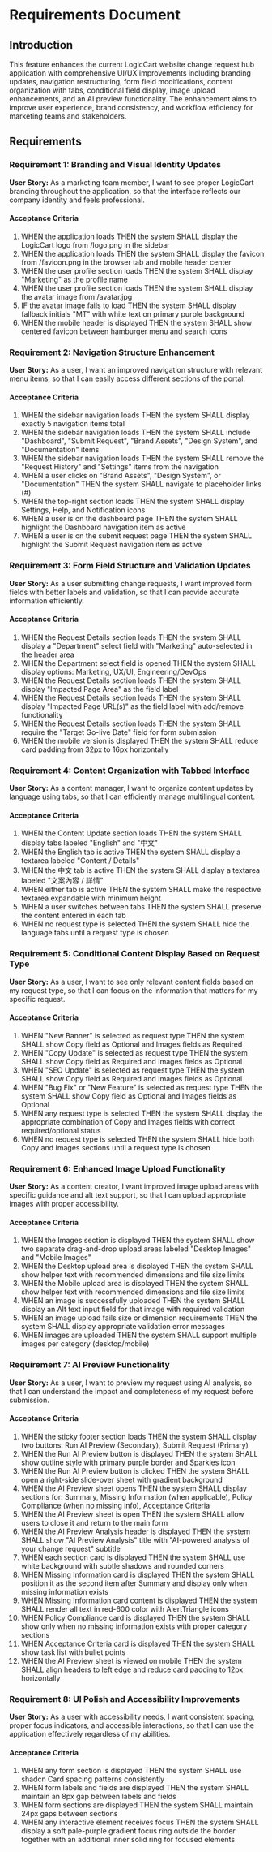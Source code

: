 # Requirements Document

## Introduction

This feature enhances the current LogicCart website change request hub application with comprehensive UI/UX improvements including branding updates, navigation restructuring, form field modifications, content organization with tabs, conditional field display, image upload enhancements, and an AI preview functionality. The enhancement aims to improve user experience, brand consistency, and workflow efficiency for marketing teams and stakeholders.

## Requirements

### Requirement 1: Branding and Visual Identity Updates

**User Story:** As a marketing team member, I want to see proper LogicCart branding throughout the application, so that the interface reflects our company identity and feels professional.

#### Acceptance Criteria

1. WHEN the application loads THEN the system SHALL display the LogicCart logo from /logo.png in the sidebar
2. WHEN the application loads THEN the system SHALL display the favicon from /favicon.png in the browser tab and mobile header center
3. WHEN the user profile section loads THEN the system SHALL display "Marketing" as the profile name
4. WHEN the user profile section loads THEN the system SHALL display the avatar image from /avatar.jpg
5. IF the avatar image fails to load THEN the system SHALL display fallback initials "MT" with white text on primary purple background
6. WHEN the mobile header is displayed THEN the system SHALL show centered favicon between hamburger menu and search icons

### Requirement 2: Navigation Structure Enhancement

**User Story:** As a user, I want an improved navigation structure with relevant menu items, so that I can easily access different sections of the portal.

#### Acceptance Criteria

1. WHEN the sidebar navigation loads THEN the system SHALL display exactly 5 navigation items total
2. WHEN the sidebar navigation loads THEN the system SHALL include "Dashboard", "Submit Request", "Brand Assets", "Design System", and "Documentation" items
3. WHEN the sidebar navigation loads THEN the system SHALL remove the "Request History" and "Settings" items from the navigation
4. WHEN a user clicks on "Brand Assets", "Design System", or "Documentation" THEN the system SHALL navigate to placeholder links (#)
5. WHEN the top-right section loads THEN the system SHALL display Settings, Help, and Notification icons
6. WHEN a user is on the dashboard page THEN the system SHALL highlight the Dashboard navigation item as active
7. WHEN a user is on the submit request page THEN the system SHALL highlight the Submit Request navigation item as active

### Requirement 3: Form Field Structure and Validation Updates

**User Story:** As a user submitting change requests, I want improved form fields with better labels and validation, so that I can provide accurate information efficiently.

#### Acceptance Criteria

1. WHEN the Request Details section loads THEN the system SHALL display a "Department" select field with "Marketing" auto-selected in the header area
2. WHEN the Department select field is opened THEN the system SHALL display options: Marketing, UX/UI, Engineering/DevOps
3. WHEN the Request Details section loads THEN the system SHALL display "Impacted Page Area" as the field label
4. WHEN the Request Details section loads THEN the system SHALL display "Impacted Page URL(s)" as the field label with add/remove functionality
5. WHEN the Request Details section loads THEN the system SHALL require the "Target Go-live Date" field for form submission
6. WHEN the mobile version is displayed THEN the system SHALL reduce card padding from 32px to 16px horizontally

### Requirement 4: Content Organization with Tabbed Interface

**User Story:** As a content manager, I want to organize content updates by language using tabs, so that I can efficiently manage multilingual content.

#### Acceptance Criteria

1. WHEN the Content Update section loads THEN the system SHALL display tabs labeled "English" and "中文"
2. WHEN the English tab is active THEN the system SHALL display a textarea labeled "Content / Details"
3. WHEN the 中文 tab is active THEN the system SHALL display a textarea labeled "文案內容 / 詳情"
4. WHEN either tab is active THEN the system SHALL make the respective textarea expandable with minimum height
5. WHEN a user switches between tabs THEN the system SHALL preserve the content entered in each tab
6. WHEN no request type is selected THEN the system SHALL hide the language tabs until a request type is chosen

### Requirement 5: Conditional Content Display Based on Request Type

**User Story:** As a user, I want to see only relevant content fields based on my request type, so that I can focus on the information that matters for my specific request.

#### Acceptance Criteria

1. WHEN "New Banner" is selected as request type THEN the system SHALL show Copy field as Optional and Images fields as Required
2. WHEN "Copy Update" is selected as request type THEN the system SHALL show Copy field as Required and Images fields as Optional
3. WHEN "SEO Update" is selected as request type THEN the system SHALL show Copy field as Required and Images fields as Optional
4. WHEN "Bug Fix" or "New Feature" is selected as request type THEN the system SHALL show Copy field as Optional and Images fields as Optional
5. WHEN any request type is selected THEN the system SHALL display the appropriate combination of Copy and Images fields with correct required/optional status
6. WHEN no request type is selected THEN the system SHALL hide both Copy and Images sections until a request type is chosen

### Requirement 6: Enhanced Image Upload Functionality

**User Story:** As a content creator, I want improved image upload areas with specific guidance and alt text support, so that I can upload appropriate images with proper accessibility.

#### Acceptance Criteria

1. WHEN the Images section is displayed THEN the system SHALL show two separate drag-and-drop upload areas labeled "Desktop Images" and "Mobile Images"
2. WHEN the Desktop upload area is displayed THEN the system SHALL show helper text with recommended dimensions and file size limits
3. WHEN the Mobile upload area is displayed THEN the system SHALL show helper text with recommended dimensions and file size limits
4. WHEN an image is successfully uploaded THEN the system SHALL display an Alt text input field for that image with required validation
5. WHEN an image upload fails size or dimension requirements THEN the system SHALL display appropriate validation error messages
6. WHEN images are uploaded THEN the system SHALL support multiple images per category (desktop/mobile)

### Requirement 7: AI Preview Functionality

**User Story:** As a user, I want to preview my request using AI analysis, so that I can understand the impact and completeness of my request before submission.

#### Acceptance Criteria

1. WHEN the sticky footer section loads THEN the system SHALL display two buttons: Run AI Preview (Secondary), Submit Request (Primary)
2. WHEN the Run AI Preview button is displayed THEN the system SHALL show outline style with primary purple border and Sparkles icon
3. WHEN the Run AI Preview button is clicked THEN the system SHALL open a right-side slide-over sheet with gradient background
4. WHEN the AI Preview sheet opens THEN the system SHALL display sections for: Summary, Missing Information (when applicable), Policy Compliance (when no missing info), Acceptance Criteria
5. WHEN the AI Preview sheet is open THEN the system SHALL allow users to close it and return to the main form
6. WHEN the AI Preview Analysis header is displayed THEN the system SHALL show "AI Preview Analysis" title with "AI-powered analysis of your change request" subtitle
7. WHEN each section card is displayed THEN the system SHALL use white background with subtle shadows and rounded corners
8. WHEN Missing Information card is displayed THEN the system SHALL position it as the second item after Summary and display only when missing information exists
9. WHEN Missing Information card content is displayed THEN the system SHALL render all text in red-600 color with AlertTriangle icons
10. WHEN Policy Compliance card is displayed THEN the system SHALL show only when no missing information exists with proper category sections
11. WHEN Acceptance Criteria card is displayed THEN the system SHALL show task list with bullet points
12. WHEN the AI Preview sheet is viewed on mobile THEN the system SHALL align headers to left edge and reduce card padding to 12px horizontally

### Requirement 8: UI Polish and Accessibility Improvements

**User Story:** As a user with accessibility needs, I want consistent spacing, proper focus indicators, and accessible interactions, so that I can use the application effectively regardless of my abilities.

#### Acceptance Criteria

1. WHEN any form section is displayed THEN the system SHALL use shadcn Card spacing patterns consistently
2. WHEN form labels and fields are displayed THEN the system SHALL maintain an 8px gap between labels and fields
3. WHEN form sections are displayed THEN the system SHALL maintain 24px gaps between sections
4. WHEN any interactive element receives focus THEN the system SHALL display a soft pale-purple gradient focus ring outside the border together with an additional inner solid ring for focused elements